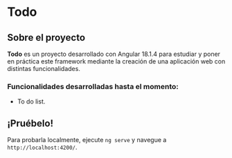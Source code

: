 # Todo

## Sobre el proyecto

**Todo** es un proyecto desarrollado con Angular 18.1.4 para estudiar y poner en práctica este framework mediante la creación de una aplicación web con distintas funcionalidades.


### Funcionalidades desarrolladas hasta el momento:

<ul>
  <li>To do list.</li>
</ul>


## ¡Pruébelo!

Para probarla localmente, ejecute `ng serve` y navegue a `http://localhost:4200/`.
